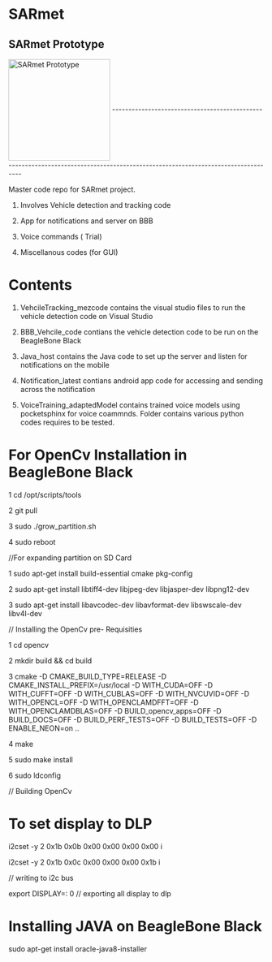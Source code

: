 # SARmet
## SARmet Prototype
<img src="2.png " alt="SARmet Prototype" width="200" align = "center"/>
--------------------------------------------------------------------------------------------------------------------------------

Master code repo for SARmet project. 

1. Involves Vehicle detection and tracking code

2. App for notifications and server on BBB

3. Voice commands ( Trial) 

4. Miscellanous codes (for GUI) 

# Contents

1. VehcileTracking_mezcode contains the visual studio files to run the vehicle detection code on Visual Studio 

2. BBB_Vehcile_code contians the vehicle detection code to be run on the BeagleBone Black 

3. Java_host contains the Java code to set up the server and listen for notifications on the mobile

4. Notification_latest contians android app code for accessing and sending across the notification 

5. VoiceTraining_adaptedModel contains trained voice models using pocketsphinx for voice coammnds. Folder contains various python codes requires to be tested. 




# For OpenCv Installation in BeagleBone Black 

1 cd /opt/scripts/tools

2 git pull

3 sudo ./grow_partition.sh

4 sudo reboot

//For expanding partition on SD Card 

1 sudo apt-get install build-essential cmake pkg-config

2 sudo apt-get install libtiff4-dev libjpeg-dev libjasper-dev libpng12-dev

3 sudo apt-get install libavcodec-dev libavformat-dev libswscale-dev libv4l-dev

// Installing the OpenCv pre- Requisities 

1 cd opencv

2 mkdir build && cd build

3 cmake -D CMAKE_BUILD_TYPE=RELEASE -D CMAKE_INSTALL_PREFIX=/usr/local -D WITH_CUDA=OFF -D WITH_CUFFT=OFF -D WITH_CUBLAS=OFF -D WITH_NVCUVID=OFF -D WITH_OPENCL=OFF -D WITH_OPENCLAMDFFT=OFF -D WITH_OPENCLAMDBLAS=OFF -D BUILD_opencv_apps=OFF -D BUILD_DOCS=OFF -D BUILD_PERF_TESTS=OFF -D BUILD_TESTS=OFF -D ENABLE_NEON=on ..

4 make

5 sudo make install

6 sudo ldconfig

// Building OpenCv 




# To set display to DLP 

i2cset -y 2 0x1b 0x0b 0x00 0x00 0x00 0x00 i

i2cset -y 2 0x1b 0x0c 0x00 0x00 0x00 0x1b i 

// writing to i2c bus 

export DISPLAY=: 0
// exporting all display to dlp 


# Installing JAVA on BeagleBone Black 

sudo apt-get install oracle-java8-installer
